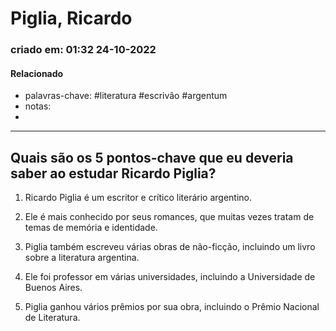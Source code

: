 # Piglia, Ricardo
### criado em: 01:32 24-10-2022

#### Relacionado
- palavras-chave: #literatura #escrivão #argentum
- notas:
- 
---
## Quais são os 5 pontos-chave que eu deveria saber ao estudar Ricardo Piglia?

1. Ricardo Piglia é um escritor e crítico literário argentino.

2. Ele é mais conhecido por seus romances, que muitas vezes tratam de temas de memória e identidade.

3. Piglia também escreveu várias obras de não-ficção, incluindo um livro sobre a literatura argentina.

4. Ele foi professor em várias universidades, incluindo a Universidade de Buenos Aires.

5. Piglia ganhou vários prêmios por sua obra, incluindo o Prêmio Nacional de Literatura.

